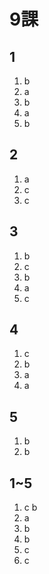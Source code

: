 # 9課

## 1

1. b
2. a
3. b
4. a
5. b


## 2

1. a
2. c
3. c

## 3

1. b
2. c
3. b
4. a
5. c

## 4

1. c
2. b
3. a
4. a

## 5

1. b
2. b

## 1~5

1. c b
2. a
3. b
4. b
5. c
6. c
